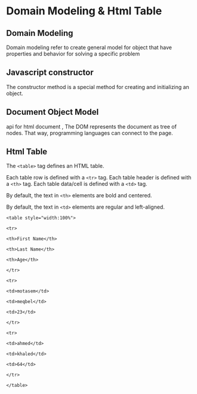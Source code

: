 # Domain Modeling & Html Table

## Domain Modeling

Domain modeling refer to create general model for object that have properties and behavior for solving a specific problem

## Javascript constructor

The constructor method is a special method for creating and initializing an object.

## Document Object Model

api for html document , The DOM represents the document as tree of nodes.
That way, programming languages can connect to the page.

## Html Table

The ```<table>``` tag defines an HTML table.

Each table row is defined with a ```<tr>``` tag. Each table header is defined with a ```<th>``` tag. Each table data/cell is defined with a ```<td>``` tag.

By default, the text in ```<th>``` elements are bold and centered.

By default, the text in ```<td>``` elements are regular and left-aligned.

```<table style="width:100%">```

  ```<tr>```

   ```<th>First Name</th>```

   ```<th>Last Name</th>```

   ```<th>Age</th>```

  ```</tr>```

  ```<tr>```

   ```<td>motasem</td>```

   ```<td>meqbel</td>```

   ```<td>23</td>```

  ```</tr>```

  ```<tr>```

  ```<td>ahmed</td>```

  ```<td>khaled</td>```

   ```<td>64</td>```

  ```</tr>```

```</table>```
